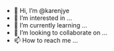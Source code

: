 - 👋 Hi, I’m @karenjye
- 👀 I’m interested in ...
- 🌱 I’m currently learning ...
- 💞️ I’m looking to collaborate on ...
- 📫 How to reach me ...

<!---
karenjye/karenjye is a ✨ special ✨ repository because its `README.md` (this file) appears on your GitHub profile.
You can click the Preview link to take a look at your changes.
--->
